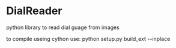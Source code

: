 # DialReader
python library to read dial guage from images

to compile useing cython use:
python setup.py build_ext --inplace
